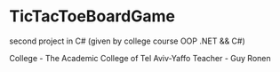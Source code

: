 # TicTacToeBoardGame
second project in C# (given by college course OOP .NET && C#)

College - The Academic College of Tel Aviv-Yaffo
Teacher - Guy Ronen
